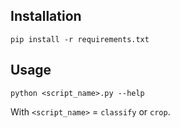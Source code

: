## Installation

```
pip install -r requirements.txt
```

## Usage

```
python <script_name>.py --help
```

With `<script_name>` = `classify` or `crop`.